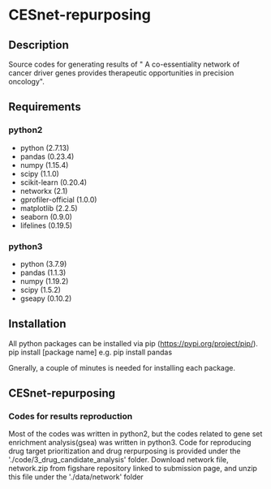 # CESnet-repurposing
## Description
Source codes for generating results of "	A co-essentiality network of cancer driver genes provides therapeutic opportunities in precision oncology".


## Requirements
### python2
- python (2.7.13)
- pandas (0.23.4)
- numpy (1.15.4)
- scipy (1.1.0)
- scikit-learn (0.20.4)
- networkx (2.1)
- gprofiler-official (1.0.0)
- matplotlib (2.2.5)
- seaborn (0.9.0)
- lifelines (0.19.5)

### python3
- python (3.7.9)
- pandas (1.1.3)
- numpy (1.19.2)
- scipy (1.5.2)
- gseapy (0.10.2)

## Installation
All python packages can be installed via pip (https://pypi.org/project/pip/).
pip install [package name]
e.g. pip install pandas

Gnerally, a couple of minutes is needed for installing each package.

## CESnet-repurposing
### Codes for results reproduction
Most of the codes was written in python2, but the codes related to gene set enrichment analysis(gsea) was written in python3.
Code for reproducing drug target prioritization and drug rerpurposing is provided under the './code/3_drug_candidate_analysis' folder.
Download network file, network.zip from figshare repository linked to submission page, and unzip this file under the './data/network' folder 
